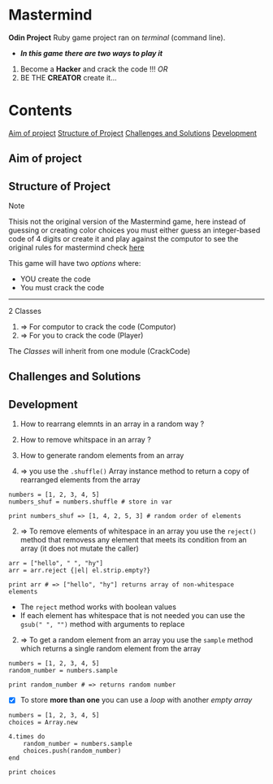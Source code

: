 # Mastermind

**Odin Project** Ruby game project ran on _terminal_ (command line).

 - ***In this game there are two ways to play it***
1. Become a **Hacker** and crack the code !!! 
*OR*
2. BE THE **CREATOR** create it...

# Contents
[Aim of project](#aim-of-project)
[Structure of Project](#structure-of-project)
[Challenges and Solutions](#challenges-and-solutions)
[Development](#development)

## Aim of project

## Structure of Project

> [!NOTE]
> Thisis not the original version of the Mastermind game, here instead of guessing or creating color choices you must either guess an integer-based code of 4 digits  or create it and play against the computor to see the original rules for mastermind check [here](https://en.wikipedia.org/wiki/Mastermind_(board_game))


This game will have two *options* where:

- YOU create the code
- You must crack the code

--------------------------------------------------------------------
2 Classes
1. => For computor to crack the code (Computor)
2. => For you to crack the code (Player)

The _Classes_ will inherit from one module (CrackCode)

## Challenges and Solutions

## Development

1. How to rearrang elemnts in an array in a random way ?
2. How to remove whitspace in an array ?
3. How to generate random elements from an array

1. => you use the `.shuffle()` Array instance method to return a copy of rearranged elements from the array
```
numbers = [1, 2, 3, 4, 5]
numbers_shuf = numbers.shuffle # store in var

print numbers_shuf => [1, 4, 2, 5, 3] # random order of elements
```

2. => To remove elements of whitespace in an array you use the `reject()` method that removess any element that meets its condition from an array (it does not mutate the caller)

```
arr = ["hello", " ", "hy"]
arr = arr.reject {|el| el.strip.empty?}

print arr # => ["hello", "hy"] returns array of non-whitespace elements
```
- The `reject` method works with boolean values 
- If each element has whitespace that is not needed you can use the `gsub(" ", "")` method with arguments to replace

2. => To get a random element from an array you use the `sample` method which returns a single random element from the array
```
numbers = [1, 2, 3, 4, 5]
random_number = numbers.sample

print random_number # => returns random number
```

- [x] To store **more than one** you can use a *loop* with another *empty array*
```
numbers = [1, 2, 3, 4, 5]
choices = Array.new

4.times do 
    random_number = numbers.sample
    choices.push(random_number)
end

print choices
```